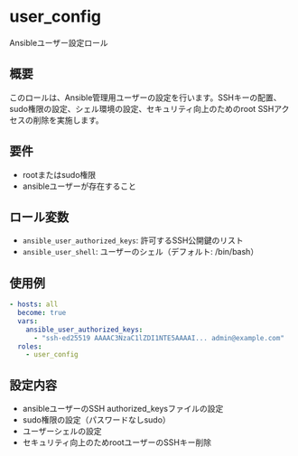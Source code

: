 # user_config

Ansibleユーザー設定ロール

## 概要

このロールは、Ansible管理用ユーザーの設定を行います。SSHキーの配置、sudo権限の設定、シェル環境の設定、セキュリティ向上のためのroot SSHアクセスの削除を実施します。

## 要件

- rootまたはsudo権限
- ansibleユーザーが存在すること

## ロール変数

- `ansible_user_authorized_keys`: 許可するSSH公開鍵のリスト
- `ansible_user_shell`: ユーザーのシェル（デフォルト: /bin/bash）

## 使用例

```yaml
- hosts: all
  become: true
  vars:
    ansible_user_authorized_keys:
      - "ssh-ed25519 AAAAC3NzaC1lZDI1NTE5AAAAI... admin@example.com"
  roles:
    - user_config
```

## 設定内容

- ansibleユーザーのSSH authorized_keysファイルの設定
- sudo権限の設定（パスワードなしsudo）
- ユーザーシェルの設定
- セキュリティ向上のためrootユーザーのSSHキー削除
